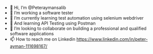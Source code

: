 - 👋 Hi, I’m @Peteraymansalib
- 👀 I’m working a software tester
- 🌱 I’m currently learning test automation using selenium webdriver
- 🌱 And learning API Testing using Postman
- 💞️ I’m looking to collaborate on building a professional and qualified software applications
- 📫 How to reach me on Linkedin https://www.linkedin.com/in/peter-ayman-111698167/

<!---
Peteraymansalib/Peteraymansalib is a ✨ special ✨ repository because its `README.md` (this file) appears on your GitHub profile.
You can click the Preview link to take a look at your changes.
--->
